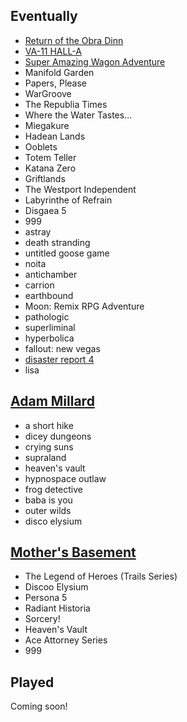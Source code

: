## Eventually

- [Return of the Obra Dinn](https://obradinn.com)
- [VA-11 HALL-A](https://waifubartending.com)
- [Super Amazing Wagon Adventure](http://www.sparsevector.com/wagon-adventure/)
- Manifold Garden
- Papers, Please
- WarGroove
- The Republia Times
- Where the Water Tastes...
- Miegakure
- Hadean Lands
- Ooblets
- Totem Teller
- Katana Zero
- Griftlands
- The Westport Independent
- Labyrinthe of Refrain
- Disgaea 5
- 999
- astray
- death stranding
- untitled goose game
- noita
- antichamber
- carrion
- earthbound
- Moon: Remix RPG Adventure
- pathologic
- superliminal
- hyperbolica
- fallout: new vegas
- [disaster report 4](https://www.youtube.com/watch?v=O7xDkzNrEBg&list=LL&index=900)
- lisa

## [Adam Millard](https://www.youtube.com/user/Thefearalcarrot/videos)

- a short hike
- dicey dungeons
- crying suns
- supraland
- heaven's vault
- hypnospace outlaw
- frog detective
- baba is you
- outer wilds
- disco elysium

## [Mother's Basement](https://www.youtube.com/watch?v=nuoGO7ppnxw)

- The Legend of Heroes (Trails Series)
- Discoo Elysium
- Persona 5
- Radiant Historia
- Sorcery!
- Heaven's Vault
- Ace Attorney Series
- 999

## Played

Coming soon!

